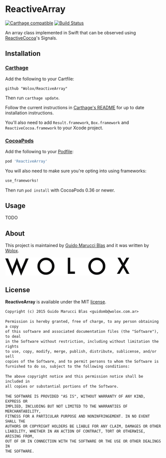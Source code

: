 # ReactiveArray

[![Carthage compatible](https://img.shields.io/badge/Carthage-compatible-4BC51D.svg?style=flat)](https://github.com/Carthage/Carthage)
[![Build Status](https://travis-ci.org/Wolox/ReactiveArray.svg?branch=master)](https://travis-ci.org/Wolox/ReactiveArray)

An array class implemented in Swift that can be observed using [ReactiveCocoa](https://github.com/ReactiveCocoa/ReactiveCocoa)'s Signals.

## Installation

### [Carthage]

[Carthage]: https://github.com/Carthage/Carthage

Add the following to your Cartfile:

```
github "Wolox/ReactiveArray"
```

Then run `carthage update`.

Follow the current instructions in [Carthage's README][carthage-installation]
for up to date installation instructions.

[carthage-installation]: https://github.com/Carthage/Carthage#adding-frameworks-to-an-application

You'll also need to add `Result.framework`, `Box.framework` and `ReactiveCocoa.framework` to your Xcode
project.

[Box]: https://github.com/robrix/box
[Result]: https://github.com/antitypical/Result
[ReactiveCocoa]: https://github.com/ReactiveCocoa/ReactiveCocoa

### [CocoaPods]

[CocoaPods]: http://cocoapods.org

Add the following to your [Podfile](http://guides.cocoapods.org/using/the-podfile.html):

```ruby
pod 'ReactiveArray'
```

You will also need to make sure you're opting into using frameworks:

```ruby
use_frameworks!
```

Then run `pod install` with CocoaPods 0.36 or newer.

## Usage

TODO

## About

This project is maintained by [Guido Marucci Blas](https://github.com/guidomb) and it was written by [Wolox](http://www.wolox.com.ar).

![Wolox](https://raw.githubusercontent.com/Wolox/press-kit/master/logos/logo_banner.png)

## License

**ReactiveArray** is available under the MIT [license](https://raw.githubusercontent.com/Wolox/ReactiveArray/master/LICENSE).

    Copyright (c) 2015 Guido Marucci Blas <guidomb@wolox.com.ar>

    Permission is hereby granted, free of charge, to any person obtaining a copy
    of this software and associated documentation files (the "Software"), to deal
    in the Software without restriction, including without limitation the rights
    to use, copy, modify, merge, publish, distribute, sublicense, and/or sell
    copies of the Software, and to permit persons to whom the Software is
    furnished to do so, subject to the following conditions:

    The above copyright notice and this permission notice shall be included in
    all copies or substantial portions of the Software.

    THE SOFTWARE IS PROVIDED "AS IS", WITHOUT WARRANTY OF ANY KIND, EXPRESS OR
    IMPLIED, INCLUDING BUT NOT LIMITED TO THE WARRANTIES OF MERCHANTABILITY,
    FITNESS FOR A PARTICULAR PURPOSE AND NONINFRINGEMENT. IN NO EVENT SHALL THE
    AUTHORS OR COPYRIGHT HOLDERS BE LIABLE FOR ANY CLAIM, DAMAGES OR OTHER
    LIABILITY, WHETHER IN AN ACTION OF CONTRACT, TORT OR OTHERWISE, ARISING FROM,
    OUT OF OR IN CONNECTION WITH THE SOFTWARE OR THE USE OR OTHER DEALINGS IN
    THE SOFTWARE.
